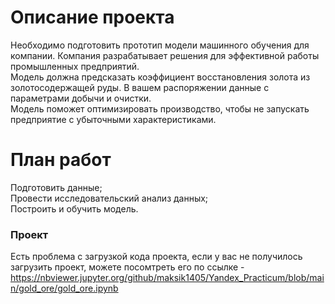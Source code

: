 # Описание проекта
Необходимо подготовить прототип модели машинного обучения для компании. Компания разрабатывает решения для эффективной работы промышленных предприятий.      
Модель должна предсказать коэффициент восстановления золота из золотосодержащей руды. В вашем распоряжении данные с параметрами добычи и очистки.       
Модель поможет оптимизировать производство, чтобы не запускать предприятие с убыточными характеристиками.       

# План работ      
Подготовить данные;      
Провести исследовательский анализ данных;      
Построить и обучить модель.  

### Проект
Есть проблема с загрузкой кода проекта, если у вас не получилось загрузить проект, можете посомтреть его по ссылке - https://nbviewer.jupyter.org/github/maksik1405/Yandex_Practicum/blob/main/gold_ore/gold_ore.ipynb

